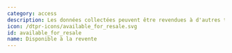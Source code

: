 ```yaml
---
category: access
description: Les données collectées peuvent être revendues à d'autres tiers.
icon: /dtpr-icons/available_for_resale.svg
id: available_for_resale
name: Disponible à la revente
---
```

